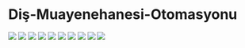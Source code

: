 # Diş-Muayenehanesi-Otomasyonu



<img src="https://user-images.githubusercontent.com/55491306/112766616-34d7b280-901b-11eb-96d9-ce4048eafd88.png">
<img src="https://user-images.githubusercontent.com/55491306/112766617-35704900-901b-11eb-97c7-78a3972f992f.png">
<img src="https://user-images.githubusercontent.com/55491306/112766618-36a17600-901b-11eb-9bf9-ecb0dca170cb.png">
<img src="https://user-images.githubusercontent.com/55491306/112766619-36a17600-901b-11eb-969e-86a997c4948e.png">
<img src="https://user-images.githubusercontent.com/55491306/112766620-373a0c80-901b-11eb-92e7-93a4021dabdc.png">
<img src="https://user-images.githubusercontent.com/55491306/112766621-373a0c80-901b-11eb-90b4-86d69f40cbfb.png">
<img src="https://user-images.githubusercontent.com/55491306/112766623-373a0c80-901b-11eb-9d89-b44a4418c4bb.png">
<img src="https://user-images.githubusercontent.com/55491306/112766625-37d2a300-901b-11eb-9d9f-0679fd994fa4.png">
<img src="https://user-images.githubusercontent.com/55491306/112766626-386b3980-901b-11eb-8569-e36106df6415.png">
<img src="https://user-images.githubusercontent.com/55491306/112766627-386b3980-901b-11eb-909b-fb3b6294c674.png">
